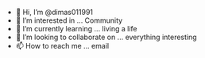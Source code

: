 - 👋 Hi, I’m @dimas011991
- 👀 I’m interested in ... Community
- 🌱 I’m currently learning ... living a life
- 💞️ I’m looking to collaborate on ... everything interesting 
- 📫 How to reach me ... email

<!---
dimas011991/dimas011991 is a ✨ special ✨ repository because its `README.md` (this file) appears on your GitHub profile.
You can click the Preview link to take a look at your changes.
--->
